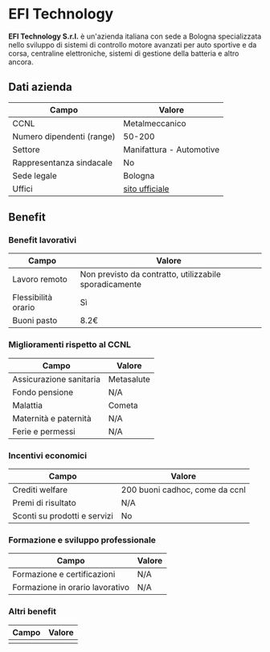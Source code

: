 # EFI Technology

**EFI Technology S.r.l.** è un'azienda italiana con sede a Bologna specializzata nello sviluppo di sistemi di controllo motore avanzati per auto sportive e da corsa, centraline elettroniche, sistemi di gestione della batteria e altro ancora.

## Dati azienda

| **Campo**           | **Valore**                                         |
| ------------------------- | -------------------------------------------------------- |
| CCNL                      | Metalmeccanico                                           |
| Numero dipendenti (range) | 50-200                                                   |
| Settore                   | Manifattura - Automotive                                 |
| Rappresentanza sindacale  | No                                                       |
| Sede legale               | Bologna                                                  |
| Uffici                    | [sito ufficiale](https://efitechnology.eu/efi/?page_id=987) |

## Benefit

### Benefit lavorativi

| **Campo**      | **Valore**                                       |
| -------------------- | ------------------------------------------------------ |
| Lavoro remoto        | Non previsto da contratto, utilizzabile sporadicamente |
| Flessibilità orario | Sì                                                    |
| Buoni pasto          | 8.2€                                                  |

### Miglioramenti rispetto al CCNL

| **Campo**         | **Valore** |
| ----------------------- | ---------------- |
| Assicurazione sanitaria | Metasalute       |
| Fondo pensione          | N/A              |
| Malattia                | Cometa           |
| Maternità e paternità | N/A              |
| Ferie e permessi        | N/A              |

### Incentivi economici

| **Campo**              | **Valore**               |
| ---------------------------- | ------------------------------ |
| Crediti welfare              | 200 buoni cadhoc, come da ccnl |
| Premi di risultato           | N/A                            |
| Sconti su prodotti e servizi | No                             |

### Formazione e sviluppo professionale

| **Campo**                 | **Valore** |
| ------------------------------- | ---------------- |
| Formazione e certificazioni     | N/A              |
| Formazione in orario lavorativo | N/A              |

### Altri benefit

| **Campo** | **Valore** |
| --------------- | ---------------- |
|                 |                  |
